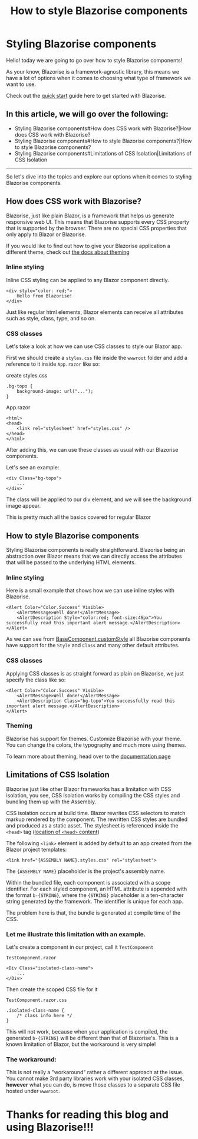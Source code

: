 ﻿---
title: How to style Blazorise components
description: Discover
permalink: /blog/how-to-style-blazorise-components
canonical: /blog/how-to-style-blazorise-components
image-url: /img/blog/2024-07-19/how-to-style-blazorise-components.png
image-title: How to style Blazorise components
author-name: Giorgi
author-image: giorgi
posted-on: Jul 19th, 2024
read-time: 7 min
---

# Styling Blazorise components

Hello! today we are going to go over how to style Blazorise components!

As your know, Blazorise is a framework-agnostic library, this means we have a lot of options when it comes to choosing what type of framework we want to use.

Check out the [quick start](https://blazorise.com/docs/start) guide here to get started with Blazorise.

## In this article, we will go over the following:

- Styling Blazorise components#How does CSS work with Blazorise?|How does CSS work with Blazorise?
- Styling Blazorise components#How to style Blazorise components?|How to style Blazorise components?
- Styling Blazorise components#Limitations of CSS Isolation|Limitations of CSS Isolation

---

So let's dive into the topics and explore our options when it comes to styling Blazorise components.

## How does CSS work with Blazorise?

Blazorise, just like plain Blazor, is a framework that helps us generate responsive web UI. This means that Blazorise supports every CSS property that is supported by the browser. There are no special CSS properties that only apply to Blazor or Blazorise.

If you would like to find out how to give your Blazorise application a different theme, check out [the docs about theming](https://blazorise.com/docs/theming)

### Inline styling

Inline CSS styling can be applied to any Blazor component directly.

```html|InlineClass
<div style="color: red;">
    Hello from Blazorise!
</div>
```

Just like regular html elements, Blazor elements can receive all attributes such as style, class, type, and so on.

### CSS classes

Let's take a look at how we can use CSS classes to style our Blazor app.

First we should create a `styles.css` file inside the `wwwroot` folder and add a reference to it inside `App.razor` like so:

create styles.css
```css|StylesCss
.bg-topo {
    background-image: url("...");
}
```

App.razor
```html|AppRazor
<html>
<head>
    <link rel="stylesheet" href="styles.css" />
</head>
</html>
```

After adding this, we can use these classes as usual with our Blazorise components.

Let's see an example:
```html|UseClassesCss
<div Class="bg-topo">
    ...
</div>
```

The class will be applied to our div element, and we will see the background image appear.

This is pretty much all the basics covered for regular Blazor

## How to style Blazorise components

Styling Blazorise components is really straightforward. Blazorise being an abstraction over Blazor means that we can directly access the attributes that will be passed to the underlying HTML elements.

### Inline styling

Here is a small example that shows how we can use inline styles with Blazorise.

```html|BlazoriseInlineStylesExample
<Alert Color="Color.Success" Visible>
    <AlertMessage>Well done!</AlertMessage>
    <AlertDescription Style="color:red; font-size:46px">You successfully read this important alert message.</AlertDescription>
</Alert>
```

As we can see from [BaseComponent.customStyle](https://github.com/Megabit/Blazorise/blob/master/Source/Blazorise/Base/BaseComponent.cs#L22) all Blazorise components have support for the `Style` and `Class` and many other default attributes.

### CSS classes

Applying CSS classes is as straight forward as plain on Blazorise, we just specify the class like so:

```html|BlazoriseCSSExample
<Alert Color="Color.Success" Visible>
    <AlertMessage>Well done!</AlertMessage>
    <AlertDescription Class="bg-topo">You successfully read this important alert message.</AlertDescription>
</Alert>
```

### Theming

Blazorise has support for themes. Customize Blazorise with your theme. You can change the colors, the typography and much more using themes.

To learn more about theming, head over to the [documentation page](https://blazorise.com/docs/theming)

## Limitations of CSS Isolation

Blazorise just like other Blazor frameworks has a limitation with CSS isolation, you see, CSS Isolation works by compiling the CSS styles and bundling them up with the Assembly.

CSS isolation occurs at build time. Blazor rewrites CSS selectors to match markup rendered by the component. The rewritten CSS styles are bundled and produced as a static asset. The stylesheet is referenced inside the `<head>` tag ([location of `<head>` content](https://learn.microsoft.com/en-us/aspnet/core/blazor/project-structure?view=aspnetcore-8.0#location-of-head-and-body-content))

The following `<link>` element is added by default to an app created from the Blazor project templates:

```html|BlazorHtmlStylesLink
<link href="{ASSEMBLY NAME}.styles.css" rel="stylesheet">
```

The `{ASSEMBLY NAME}` placeholder is the project's assembly name.

Within the bundled file, each component is associated with a scope identifier. For each styled component, an HTML attribute is appended with the format `b-{STRING}`, where the `{STRING}` placeholder is a ten-character string generated by the framework. The identifier is unique for each app.

The problem here is that, the bundle is generated at compile time of the CSS.

### Let me illustrate this limitation with an example.

Let's create a component in our project, call it `TestComponent`

`TestComponent.razor`
```html|TestComponentRazor
<Div Class="isolated-class-name">
    ...
</Div>
```

Then create the scoped CSS file for it

`TestComponent.razor.css`
```css|TestComponentRazorCss
.isolated-class-name {
    /* class info here */
}
```

This will not work, because when your application is compiled, the generated `b-{STRING}` will be different than that of Blazorise's. This is a known limitation of Blazor, but the workaround is very simple!

### The workaround:
This is not really a "workaround" rather a different approach at the issue. You cannot make 3rd party libraries work with your isolated CSS classes, **however** what you can do, is move those classes to a separate CSS file hosted under `wwwroot`.

# Thanks for reading this blog and using Blazorise!!!
